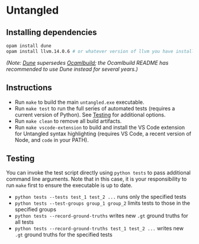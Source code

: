 # Untangled

## Installing dependencies
```sh
opam install dune
opam install llvm.14.0.6 # or whatever version of llvm you have installed
```
*(Note: [Dune](https://github.com/ocaml/dune) supersedes [Ocamlbuild](https://github.com/ocaml/ocamlbuild);
the Ocamlbuild README has recommended to use Dune instead for several years.)*


## Instructions
- Run `make` to build the main `untangled.exe` executable.
- Run `make test` to run the full series of automated tests (requires a current version of Python).
  See [Testing](#testing) for additional options.
- Run `make clean` to remove all build artifacts.
- Run `make vscode-extension` to build and install the VS Code extension for Untangled syntax
  highlighting (requires VS Code, a recent version of Node, and `code` in your PATH).


## Testing
You can invoke the test script directly using `python tests` to pass additional command line
arguments. Note that in this case, it is your responsibility to run `make` first to ensure the
executable is up to date.
- `python tests --tests test_1 test_2 ...` runs only the specified tests
- `python tests --test-groups group_1 group_2` limits tests to those in the specified groups
- `python tests --record-ground-truths` writes new `.gt` ground truths for all tests
- `python tests --record-ground-truths test_1 test_2 ...` writes new `.gt` ground truths for the
  specified tests
